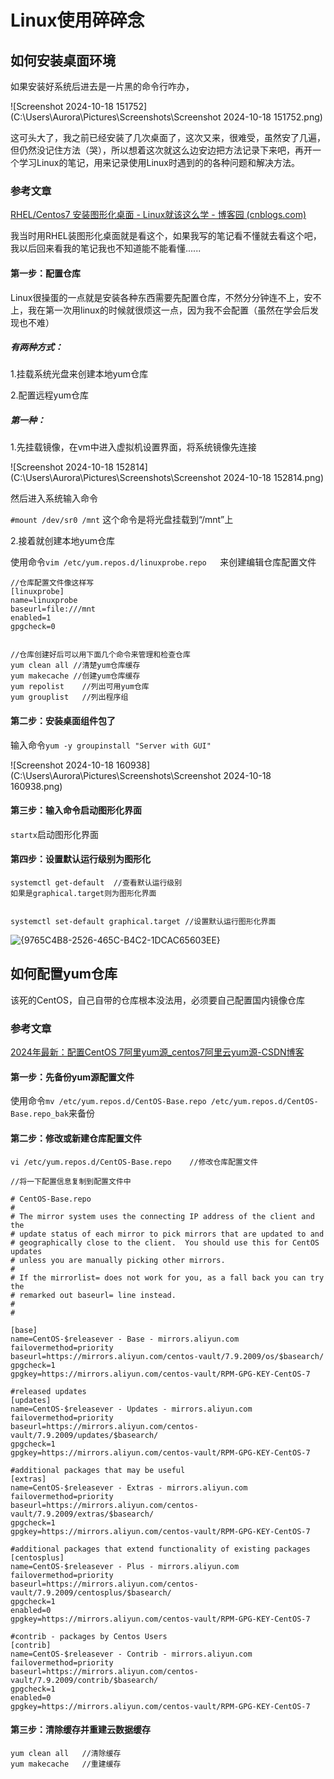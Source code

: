 # Linux使用碎碎念

## 如何安装桌面环境

如果安装好系统后进去是一片黑的命令行咋办，

![Screenshot 2024-10-18 151752](C:\Users\Aurora\Pictures\Screenshots\Screenshot 2024-10-18 151752.png)

这可头大了，我之前已经安装了几次桌面了，这次又来，很难受，虽然安了几遍，但仍然没记住方法（哭），所以想着这次就这么边安边把方法记录下来吧，再开一个学习Linux的笔记，用来记录使用Linux时遇到的的各种问题和解决方法。



### 参考文章

[RHEL/Centos7 安装图形化桌面 - Linux就该这么学 - 博客园 (cnblogs.com)](https://www.cnblogs.com/linuxprobe/p/5724537.html)

我当时用RHEL装图形化桌面就是看这个，如果我写的笔记看不懂就去看这个吧，我以后回来看我的笔记我也不知道能不能看懂......



#### 第一步：配置仓库

Linux很操蛋的一点就是安装各种东西需要先配置仓库，不然分分钟连不上，安不上，我在第一次用linux的时候就很烦这一点，因为我不会配置（虽然在学会后发现也不难）



##### 有两种方式：

1.挂载系统光盘来创建本地yum仓库

2.配置远程yum仓库



##### 第一种：

1.先挂载镜像，在vm中进入虚拟机设置界面，将系统镜像先连接

![Screenshot 2024-10-18 152814](C:\Users\Aurora\Pictures\Screenshots\Screenshot 2024-10-18 152814.png)

然后进入系统输入命令

`#mount /dev/sr0 /mnt`   这个命令是将光盘挂载到“/mnt”上

2.接着就创建本地yum仓库

使用命令`vim /etc/yum.repos.d/linuxprobe.repo   `来创建编辑仓库配置文件

```
//仓库配置文件像这样写
[linuxprobe]
name=linuxprobe
baseurl=file:///mnt
enabled=1
gpgcheck=0


//仓库创建好后可以用下面几个命令来管理和检查仓库
yum clean all //清楚yum仓库缓存
yum makecache //创建yum仓库缓存
yum repolist 	//列出可用yum仓库
yum grouplist	//列出程序组
```

#### 第二步：安装桌面组件包了

输入命令`yum -y groupinstall "Server with GUI"`

![Screenshot 2024-10-18 160938](C:\Users\Aurora\Pictures\Screenshots\Screenshot 2024-10-18 160938.png)

#### 第三步：输入命令启动图形化界面

`startx`启动图形化界面

#### 第四步：设置默认运行级别为图形化

```
systemctl get-default  //查看默认运行级别
如果是graphical.target则为图形化界面


systemctl set-default graphical.target //设置默认运行图形化界面
```

![{9765C4B8-2526-465C-B4C2-1DCAC65603EE}](C:\Users\Aurora\AppData\Local\Packages\MicrosoftWindows.Client.CBS_cw5n1h2txyewy\TempState\ScreenClip\{9765C4B8-2526-465C-B4C2-1DCAC65603EE}.png)

## 如何配置yum仓库

该死的CentOS，自己自带的仓库根本没法用，必须要自己配置国内镜像仓库

### 参考文章

[2024年最新：配置CentOS 7阿里yum源_centos7阿里云yum源-CSDN博客](https://blog.csdn.net/m0_53167220/article/details/141263109)

#### 第一步：先备份yum源配置文件

使用命令`mv /etc/yum.repos.d/CentOS-Base.repo /etc/yum.repos.d/CentOS-Base.repo_bak`来备份

#### 第二步：修改或新建仓库配置文件

```
vi /etc/yum.repos.d/CentOS-Base.repo	//修改仓库配置文件
```

```
//将一下配置信息复制到配置文件中

# CentOS-Base.repo
#
# The mirror system uses the connecting IP address of the client and the
# update status of each mirror to pick mirrors that are updated to and
# geographically close to the client.  You should use this for CentOS updates
# unless you are manually picking other mirrors.
#
# If the mirrorlist= does not work for you, as a fall back you can try the 
# remarked out baseurl= line instead.
#
#
 
[base]
name=CentOS-$releasever - Base - mirrors.aliyun.com
failovermethod=priority
baseurl=https://mirrors.aliyun.com/centos-vault/7.9.2009/os/$basearch/
gpgcheck=1
gpgkey=https://mirrors.aliyun.com/centos-vault/RPM-GPG-KEY-CentOS-7
 
#released updates 
[updates]
name=CentOS-$releasever - Updates - mirrors.aliyun.com
failovermethod=priority
baseurl=https://mirrors.aliyun.com/centos-vault/7.9.2009/updates/$basearch/
gpgcheck=1
gpgkey=https://mirrors.aliyun.com/centos-vault/RPM-GPG-KEY-CentOS-7
 
#additional packages that may be useful
[extras]
name=CentOS-$releasever - Extras - mirrors.aliyun.com
failovermethod=priority
baseurl=https://mirrors.aliyun.com/centos-vault/7.9.2009/extras/$basearch/
gpgcheck=1
gpgkey=https://mirrors.aliyun.com/centos-vault/RPM-GPG-KEY-CentOS-7
 
#additional packages that extend functionality of existing packages
[centosplus]
name=CentOS-$releasever - Plus - mirrors.aliyun.com
failovermethod=priority
baseurl=https://mirrors.aliyun.com/centos-vault/7.9.2009/centosplus/$basearch/
gpgcheck=1
enabled=0
gpgkey=https://mirrors.aliyun.com/centos-vault/RPM-GPG-KEY-CentOS-7
 
#contrib - packages by Centos Users
[contrib]
name=CentOS-$releasever - Contrib - mirrors.aliyun.com
failovermethod=priority
baseurl=https://mirrors.aliyun.com/centos-vault/7.9.2009/contrib/$basearch/
gpgcheck=1
enabled=0
gpgkey=https://mirrors.aliyun.com/centos-vault/RPM-GPG-KEY-CentOS-7

```

#### 第三步：清除缓存并重建云数据缓存

```
yum clean all	//清除缓存
yum makecache	//重建缓存
```

